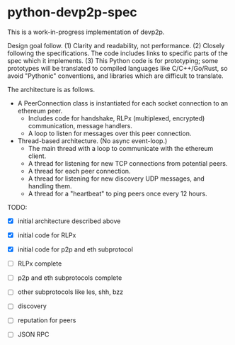 # python-devp2p-spec

This is a work-in-progress implementation of devp2p.

Design goal follow.
 (1) Clarity and readability, not performance.
 (2) Closely following the specifications. The code includes links to specific parts of the spec which it implements.
 (3) This Python code is for prototyping; some prototypes will be translated to compiled languages like C/C++/Go/Rust, so avoid "Pythonic" conventions, and libraries which are difficult to translate.

The architecture is as follows.
 - A PeerConnection class is instantiated for each socket connection to an ethereum peer.
   - Includes code for handshake, RLPx (multiplexed, encrypted) communication, message handlers.
   - A loop to listen for messages over this peer connection.
 - Thread-based architecture. (No async event-loop.)
    - The main thread with a loop to communicate with the ethereum client.
    - A thread for listening for new TCP connections from potential peers.
    - A thread for each peer connection.
    - A thread for listening for new discovery UDP messages, and handling them.
    - A thread for a "heartbeat" to ping peers once every 12 hours.

TODO:
- [x] initial architecture described above
- [x] initial code for RLPx
- [x] initial code for p2p and eth subprotocol
- [ ] RLPx complete
- [ ] p2p and eth subprotocols complete
- [ ] other subprotocols like les, shh, bzz
- [ ] discovery
- [ ] reputation for peers
- [ ] JSON RPC


